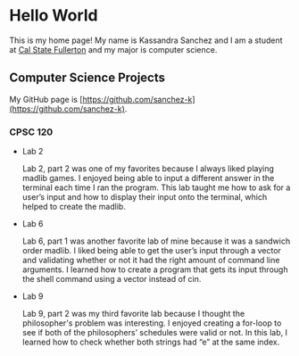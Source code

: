 # Hello World

This is my home page! My name is Kassandra Sanchez and I am a student at [Cal State Fullerton](http://www.fullerton.edu/) and my major is computer science.

## Computer Science Projects

My GitHub page is [https://github.com/sanchez-k](https://github.com/sanchez-k).

### CPSC 120

* Lab 2

    Lab 2, part 2 was one of my favorites because I always liked playing madlib games. I enjoyed being able to input a different answer in the terminal each time I ran the program. This lab taught me how to ask for a user’s input and how to display their input onto the terminal, which helped to create the madlib.


* Lab 6

    Lab 6, part 1 was another favorite lab of mine because it was a sandwich order madlib. I liked being able to get the user’s input through a vector and validating whether or not it had the right amount of command line arguments. I learned how to create a program that gets its input through the shell command using a vector instead of cin.


* Lab 9

    Lab 9, part 2 was my third favorite lab because I thought the philosopher's problem was interesting. I enjoyed creating a for-loop to see if both of the philosophers’ schedules were valid or not. In this lab, I learned how to check whether both strings had “e” at the same index.
